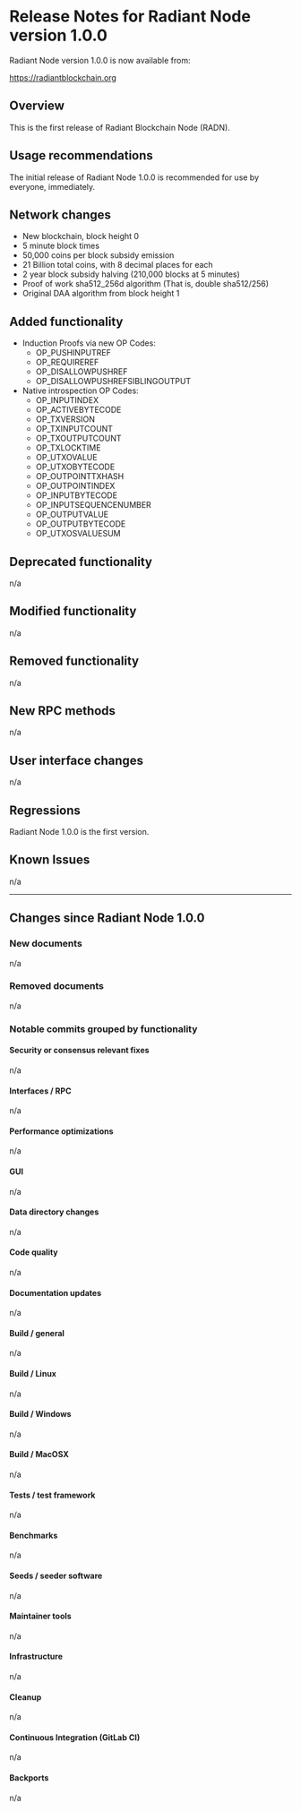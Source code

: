 # Release Notes for Radiant Node version 1.0.0

Radiant Node version 1.0.0 is now available from:

  <https://radiantblockchain.org>

## Overview

This is the first release of Radiant Blockchain Node (RADN).
 
## Usage recommendations

The initial release of Radiant Node 1.0.0 is recommended for use by everyone, immediately.

## Network changes

- New blockchain, block height 0
- 5 minute block times
- 50,000 coins per block subsidy emission
- 21 Billion total coins, with 8 decimal places for each
- 2 year block subsidy halving (210,000 blocks at 5 minutes)
- Proof of work sha512_256d algorithm (That is, double sha512/256)
- Original DAA algorithm from block height 1

## Added functionality

- Induction Proofs via new OP Codes:
  - OP_PUSHINPUTREF
  - OP_REQUIREREF
  - OP_DISALLOWPUSHREF
  - OP_DISALLOWPUSHREFSIBLINGOUTPUT
- Native introspection OP Codes:
  - OP_INPUTINDEX 
  - OP_ACTIVEBYTECODE 
  - OP_TXVERSION 
  - OP_TXINPUTCOUNT 
  - OP_TXOUTPUTCOUNT 
  - OP_TXLOCKTIME 
  - OP_UTXOVALUE 
  - OP_UTXOBYTECODE 
  - OP_OUTPOINTTXHASH 
  - OP_OUTPOINTINDEX  
  - OP_INPUTBYTECODE
  - OP_INPUTSEQUENCENUMBER
  - OP_OUTPUTVALUE 
  - OP_OUTPUTBYTECODE 
  - OP_UTXOSVALUESUM

## Deprecated functionality

n/a

## Modified functionality

n/a

## Removed functionality

n/a

## New RPC methods

n/a

## User interface changes

n/a

## Regressions

Radiant Node 1.0.0 is the first version.

## Known Issues
 
n/a

---

## Changes since Radiant Node 1.0.0

### New documents

n/a

### Removed documents

n/a

### Notable commits grouped by functionality

#### Security or consensus relevant fixes

n/a

#### Interfaces / RPC

n/a

#### Performance optimizations

n/a

#### GUI

n/a

#### Data directory changes

n/a

#### Code quality

n/a

#### Documentation updates

n/a

#### Build / general

n/a

#### Build / Linux

n/a

#### Build / Windows

n/a

#### Build / MacOSX

n/a

#### Tests / test framework

n/a

#### Benchmarks

n/a

#### Seeds / seeder software

n/a

#### Maintainer tools

n/a

#### Infrastructure

n/a

#### Cleanup

n/a

#### Continuous Integration (GitLab CI)

n/a

#### Backports

n/a
